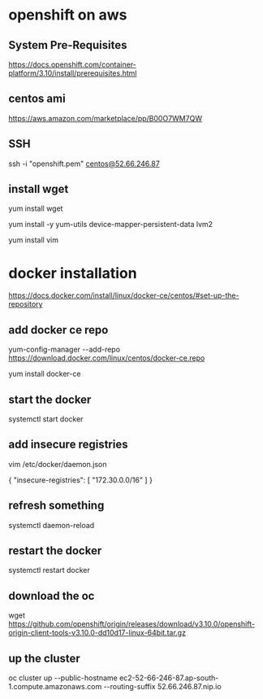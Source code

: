 # openshift on aws
## System Pre-Requisites 
https://docs.openshift.com/container-platform/3.10/install/prerequisites.html

## centos ami
https://aws.amazon.com/marketplace/pp/B00O7WM7QW

## SSH 
ssh -i "openshift.pem" centos@52.66.246.87

## install wget 
yum install wget 

yum install -y yum-utils device-mapper-persistent-data lvm2

yum install vim 

# docker installation 
https://docs.docker.com/install/linux/docker-ce/centos/#set-up-the-repository

## add docker ce repo 
yum-config-manager --add-repo https://download.docker.com/linux/centos/docker-ce.repo

yum install docker-ce

## start the docker 
systemctl start docker

## add insecure registries 
vim /etc/docker/daemon.json

{
   "insecure-registries": [
     "172.30.0.0/16"
   ]
}

## refresh something 
systemctl daemon-reload

## restart the docker 
systemctl restart docker

## download the oc 
wget https://github.com/openshift/origin/releases/download/v3.10.0/openshift-origin-client-tools-v3.10.0-dd10d17-linux-64bit.tar.gz

## up the cluster 
oc cluster up --public-hostname ec2-52-66-246-87.ap-south-1.compute.amazonaws.com --routing-suffix 52.66.246.87.nip.io
